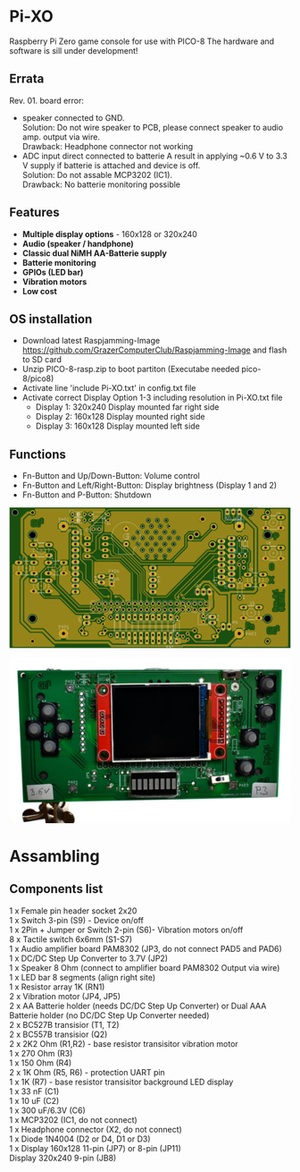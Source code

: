 # Pi-XO
Raspberry Pi Zero game console for use with PICO-8 
The hardware and software is sill under development!  

## Errata

Rev. 01. board  error:
  - speaker connected to GND.  
    Solution: Do not wire speaker to PCB, please connect speaker to audio amp. output via wire.  
    Drawback: Headphone connector not working 
  - ADC input direct connected to batterie A result in applying ~0.6 V to 3.3 V supply if batterie is attached and device is off.  
    Solution: Do not assable MCP3202 (IC1).  
    Drawback: No batterie monitoring possible

## Features

- **Multiple display options** - 160x128 or 320x240   
- **Audio (speaker / handphone)**
- **Classic dual NiMH AA-Batterie supply**
- **Batterie monitoring**
- **GPIOs (LED bar)**
- **Vibration motors**
- **Low cost**

## OS installation

- Download latest Raspjamming-Image https://github.com/GrazerComputerClub/Raspjamming-Image and flash to SD card
- Unzip PICO-8-rasp.zip to boot partiton (Executabe needed pico-8/pico8) 
- Activate line 'include Pi-XO.txt' in config.txt file
- Activate correct Display Option 1-3 including resolution in Pi-XO.txt file 
   * Display 1: 320x240 Display mounted far right side 
   * Display 2: 160x128 Display mounted right side 
   * Display 3: 160x128 Display mounted left side 

## Functions

- Fn-Button and Up/Down-Button: Volume control
- Fn-Button and Left/Right-Button: Display brightness (Display 1 and 2)
- Fn-Button and P-Button: Shutdown


![PCB Top](https://github.com/GrazerComputerClub/Pi-XO/raw/master/Pi-XO.png)

![Pi-XO](https://github.com/GrazerComputerClub/Pi-XO/raw/master/Pi-XO.jpg)

# Assambling

## Components list
	
 1 x Female pin header socket 2x20  
 1 x Switch 3-pin (S9) - Device on/off  
 1 x 2Pin + Jumper or Switch 2-pin (S6)- Vibration motors on/off  
 8 x Tactile switch 6x6mm (S1-S7)  
 1 x Audio amplifier board PAM8302 (JP3, do not connect PAD5 and PAD6)  
 1 x DC/DC Step Up Converter to 3.7V (JP2)  
 1 x Speaker 8 Ohm (connect to amplifier board PAM8302 Output via wire)  
 1 x LED bar 8 segments (align right site)  
 1 x Resistor array 1K (RN1)  
 2 x Vibration motor (JP4, JP5)  
 2 x AA Batterie holder (needs DC/DC Step Up Converter) or Dual AAA Batterie holder (no DC/DC Step Up Converter needed)  
 2 x BC527B transisior (T1, T2)  
 2 x BC557B transisior (Q2)  
 2 x 2K2 Ohm (R1,R2) - base resistor transisitor vibration motor  
 1 x 270 Ohm (R3)  
 1 x 150 Ohm (R4)  
 2 x 1K Ohm (R5, R6) - protection UART pin  
 1 x 1K (R7) - base resistor transisitor background LED display  
 1 x 33 nF (C1)  
 1 x 10 uF (C2)  
 1 x 300 uF/6.3V (C6)  
 1 x MCP3202 (IC1, do not connect)  
 1 x Headphone connector (X2, do not connect)  
 1 x Diode 1N4004 (D2 or D4, D1 or D3)  
 1 x Display 160x128 11-pin (JP7) or 8-pin (JP11)  
     Display 320x240 9-pin (JB8) 
 
 
